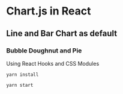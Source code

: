 # Chart.js in React

## Line and Bar Chart as default

### Bubble Doughnut and Pie

Using React Hooks and CSS Modules

```
yarn install

yarn start
```
